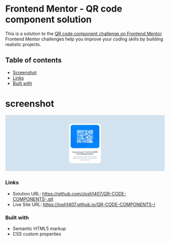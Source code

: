 # Frontend Mentor - QR code component solution

This is a solution to the [QR code component challenge on Frontend Mentor](https://www.frontendmentor.io/challenges/qr-code-component-iux_sIO_H). Frontend Mentor challenges help you improve your coding skills by building realistic projects. 

## Table of contents
- [Screenshot](#screenshot)
- [Links](#links)
- [Built with](#built-with)

# screenshot

![](./screenshot.jpg)

### Links

- Solution URL: https://github.com/Josh1407/QR-CODE-COMPONENTS-.git
- Live Site URL: https://josh1407.github.io/QR-CODE-COMPONENTS-/

### Built with

- Semantic HTML5 markup
- CSS custom properties



